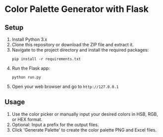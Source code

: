 # Color Palette Generator with Flask

## Setup

1. Install Python 3.x
2. Clone this repository or download the ZIP file and extract it.
3. Navigate to the project directory and install the required packages:
    ```
    pip install -r requirements.txt
    ```
4. Run the Flask app:
    ```
    python run.py
    ```
5. Open your web browser and go to `http://127.0.0.1`

## Usage

1. Use the color picker or manually input your desired colors in HSB, RGB, or HEX format.
2. Optional: Input a prefix for the output files.
3. Click 'Generate Palette' to create the color palette PNG and Excel files.

